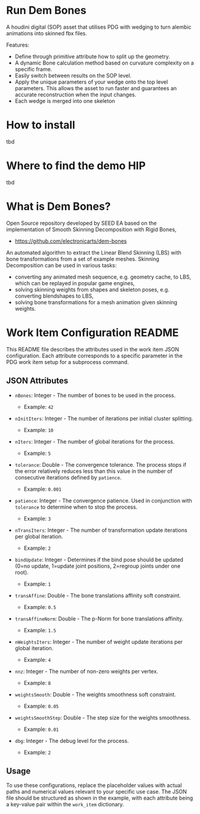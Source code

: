 # Run Dem Bones

A houdini digital (SOP) asset that utilises PDG with wedging to turn alembic animations into skinned fbx files.

Features:
  - Define through primitive attribute how to split up the geometry.
  - A dynamic Bone calculation method based on curvature complexity on a specific frame.
  - Easily switch between results on the SOP level.
  - Apply the unique parameters of your wedge onto the top level parameters. This allows the asset to run faster and guarantees an accurate reconstruction when the input changes.
  - Each wedge is merged into one skeleton

# How to install
tbd

# Where to find the demo HIP
tbd

# What is Dem Bones?

Open Source repository developed by SEED EA based on the implementation of Smooth Skinning Decomposition with Rigid Bones, 

- https://github.com/electronicarts/dem-bones

An automated algorithm to extract the Linear Blend Skinning (LBS) with bone transformations from a set of example meshes. 
Skinning Decomposition can be used in various tasks:

- converting any animated mesh sequence, e.g. geometry cache, to LBS, which can be replayed in popular game engines,
- solving skinning weights from shapes and skeleton poses, e.g. converting blendshapes to LBS,
- solving bone transformations for a mesh animation given skinning weights.

# Work Item Configuration README

This README file describes the attributes used in the work item JSON configuration. Each attribute corresponds to a specific parameter in the PDG work item setup for a subprocess command.

## JSON Attributes

- `nBones`: Integer - The number of bones to be used in the process.
  - Example: `42`

- `nInitIters`: Integer - The number of iterations per initial cluster splitting.
  - Example: `10`

- `nIters`: Integer - The number of global iterations for the process.
  - Example: `5`

- `tolerance`: Double - The convergence tolerance. The process stops if the error relatively reduces less than this value in the number of consecutive iterations defined by `patience`.
  - Example: `0.001`

- `patience`: Integer - The convergence patience. Used in conjunction with `tolerance` to determine when to stop the process.
  - Example: `3`

- `nTransIters`: Integer - The number of transformation update iterations per global iteration.
  - Example: `2`

- `bindUpdate`: Integer - Determines if the bind pose should be updated (0=no update, 1=update joint positions, 2=regroup joints under one root).
  - Example: `1`

- `transAffine`: Double - The bone translations affinity soft constraint.
  - Example: `0.5`

- `transAffineNorm`: Double - The p-Norm for bone translations affinity.
  - Example: `1.5`

- `nWeightsIters`: Integer - The number of weight update iterations per global iteration.
  - Example: `4`

- `nnz`: Integer - The number of non-zero weights per vertex.
  - Example: `8`

- `weightsSmooth`: Double - The weights smoothness soft constraint.
  - Example: `0.05`

- `weightsSmoothStep`: Double - The step size for the weights smoothness.
  - Example: `0.01`

- `dbg`: Integer - The debug level for the process.
  - Example: `2`

## Usage

To use these configurations, replace the placeholder values with actual paths and numerical values relevant to your specific use case. The JSON file should be structured as shown in the example, with each attribute being a key-value pair within the `work_item` dictionary.
